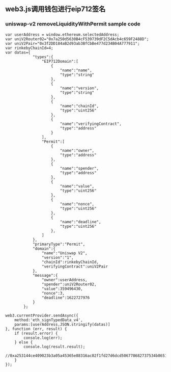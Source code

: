 ## web3.js调用钱包进行eip712签名
### uniswap-v2 removeLiquidityWithPermit sample code
    var userAddress = window.ethereum.selectedAddress;
    var uniV2Router02="0x7a250d5630B4cF539739dF2C5dAcb4c659F2488D";
    var uniV2Pair="0x3f2DD184aB2d93ab3BfCbBe477d234B04A777911";
    var rinkebyChainId=4;
    var datas={
                "types":{
                    "EIP712Domain":[
                        {
                            "name":"name",
                            "type":"string"
                        },
                        {
                            "name":"version",
                            "type":"string"
                        },
                        {
                            "name":"chainId",
                            "type":"uint256"
                        },
                        {
                            "name":"verifyingContract",
                            "type":"address"
                        }
                    ],
                    "Permit":[
                        {
                            "name":"owner",
                            "type":"address"
                        },
                        {
                            "name":"spender",
                            "type":"address"
                        },
                        {
                            "name":"value",
                            "type":"uint256"
                        },
                        {
                            "name":"nonce",
                            "type":"uint256"
                        },
                        {
                            "name":"deadline",
                            "type":"uint256"
                        },
                    ]
                },
                "primaryType":"Permit",
                "domain":{
                    "name":"Uniswap V2",
                    "version":"1",
                    "chainId":rinkebyChainId,
                    "verifyingContract":uniV2Pair
                },
                "message":{
                    "owner":userAddress,
                    "spender":uniV2Router02,
                    "value":359496430,
                    "nonce":3,
                    "deadline":1622727976
                }
            };

    web3.currentProvider.sendAsync({
        method:'eth_signTypedData_v4',
        params:[userAddress,JSON.stringify(datas)]
    }, function (err, result) {
        if (result.error) {
            console.log(err);
        } else {
            console.log(result.result);
            //0xa253144ce409023b3a05a45365e88316ac02f1fd27d6dcd506778682737534b865156889d623aee9caaf3d393a94585e0d8eeb3a184b94b0f3ab2ce44b2ff6c61c
        }
    });